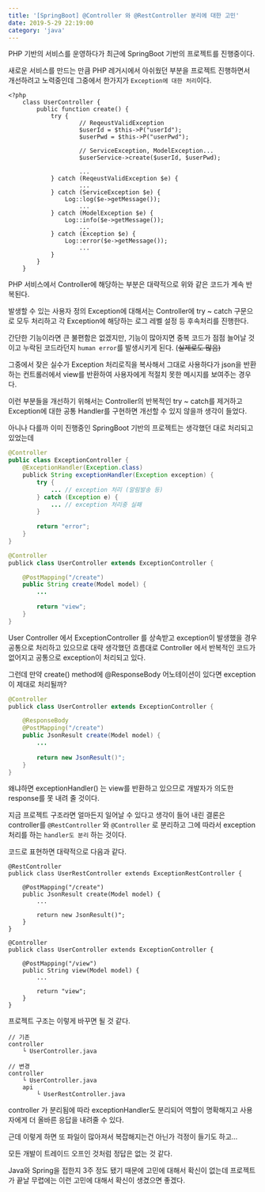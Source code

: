 ```yaml
---
title: '[SpringBoot] @Controller 와 @RestController 분리에 대한 고민'
date: 2019-5-29 22:19:00
category: 'java'
---
```


PHP 기반의 서비스를 운영하다가 최근에 SpringBoot 기반의 프로젝트를 진행중이다.

새로운 서비스를 만드는 만큼 PHP 레거시에서 아쉬웠던 부분을 프로젝트 진행하면서 개선하려고 노력중인데 그중에서 한가지가 ``Exception에 대한 처리``이다.

```php{5,9}
<?php
    class UserController {
    	public function create() {
    		try {
    				// ReqeustValidException
    				$userId = $this->P("userId");
    				$userPwd = $this->P("userPwd");
    
    				// ServiceException, ModelException...
    				$userService->create($userId, $userPwd);
    				
    				...
    		} catch (ReqeustValidException $e) {
    				...
    		} catch (ServiceException $e) {
    			Log::log($e->getMessage());
    				...
    		} catch (ModelException $e) {
    			Log::info($e->getMessage());
    				...
    		} catch (Exception $e) {
    			Log::error($e->getMessage());
    				...
    		}
    	}
    }
 ```

PHP 서비스에서 Controller에 해당하는 부분은 대략적으로 위와 같은 코드가 계속 반복된다. 

발생할 수 있는 사용자 정의 Exception에 대해서는 Controller에 try ~ catch 구문으로 모두 처리하고 각 Exception에 해당하는 로그 레벨 설정 등 후속처리를 진행한다.

간단한 기능이라면 큰 불편함은 없겠지만, 기능이 많아지면 중복 코드가 점점 늘어날 것이고 누락된 코드라던지 ``human error``를 발생시키게 된다.
(~~실제로도 많음)~~

그중에서 잦은 실수가 Exception 처리로직을 복사해서 그대로 사용하다가 json을 반환하는 컨트롤러에서 view를 반환하여 사용자에게 적절치 못한 메시지를 보여주는 경우다.

이런 부분들을 개선하기 위해서는 Controller의 반복적인 try ~ catch를 제거하고 Exception에 대한 공통 Handler를 구현하면 개선할 수 있지 않을까 생각이 들었다.

아니나 다를까 이미 진행중인 SpringBoot 기반의 프로젝트는 생각했던 대로 처리되고 있었는데

```java
@Controller
public class ExceptionController {
	@ExceptionHandler(Exception.class)
	publick String exceptionHandler(Exception exception) {
		try {
			... // exception 처리 (알림발송 등)
		} catch (Exception e) {
			... // exception 처리중 실패
		}
		
		return "error";
	}
}

@Controller
publick class UserController extends ExceptionController {

	@PostMapping("/create")
	public String create(Model model) {
		... 
		
		return "view";
	}
}
 ```
 
User Controller 에서 ExceptionController 를 상속받고 exception이 발생했을 경우 공통으로 처리하고 있으므로
대략 생각했던 흐름대로 Controller 에서 반복적인 코드가 없어지고 공통으로 exception이 처리되고 있다.

그런데 만약 create() method에 @ResponseBody 어노테이션이 있다면 exception이 제대로 처리될까?

```java
@Controller
publick class UserController extends ExceptionController {

	@ResponseBody
	@PostMapping("/create")
	public JsonResult create(Model model) {
		... 
		
		return new JsonResult()";
	}
}
 ```
 
왜냐하면 exceptionHandler() 는 view를 반환하고 있으므로 개발자가 의도한 response를 못 내려 줄 것이다.

지금 프로젝트 구조라면 얼마든지 일어날 수 있다고 생각이 들어 내린 결론은 controller를 ```@RestController``` 와 ```@Controller``` 로 분리하고 그에 따라서 exception 처리를 하는 ``handler도 분리`` 하는 것이다.

코드로 표현하면 대략적으로 다음과 같다.

```java{1,2,12,13}
@RestController
publick class UserRestController extends ExceptionRestController {

	@PostMapping("/create")
	public JsonResult create(Model model) {
		... 
		
		return new JsonResult()";
	}
}

@Controller
publick class UserController extends ExceptionController {

	@PostMapping("/view")
	public String view(Model model) {
		... 
		
		return "view";
	}
}
 ```
 
프로젝트 구조는 이렇게 바꾸면 될 것 같다.

```
// 기존
controller
	└ UserController.java
	
// 변경
controller
	└ UserController.java
	api
		└ UserRestController.java
```

controller 가 분리됨에 따라 exceptionHandler도 분리되어 역할이 명확해지고 사용자에게 더 올바른 응답을 내려줄 수 있다.
 
근데 이렇게 하면 또 파일이 많아져서 복잡해지는건 아닌가 걱정이 들기도 하고\.\.\.

모든 개발이 트레이드 오프인 것처럼 정답은 없는 것 같다.

Java와 Spring을 접한지 3주 정도 됐기 때문에 고민에 대해서 확신이 없는데 프로젝트가 끝날 무렵에는 이런 고민에 대해서 확신이 생겼으면 좋겠다.




